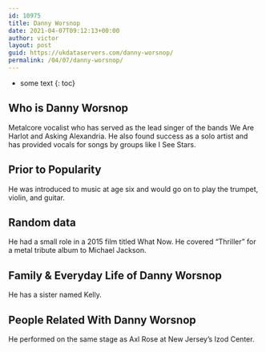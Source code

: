 ```yaml
---
id: 10975
title: Danny Worsnop
date: 2021-04-07T09:12:13+00:00
author: victor
layout: post
guid: https://ukdataservers.com/danny-worsnop/
permalink: /04/07/danny-worsnop/
---
```


* some text
{: toc}


## Who is Danny Worsnop



Metalcore vocalist who has served as the lead singer of the bands We Are Harlot and Asking Alexandria. He also found success as a solo artist and has provided vocals for songs by groups like I See Stars.  

                
                
                
## Prior to Popularity



He was introduced to music at age six and would go on to play the trumpet, violin, and guitar. 

                
                
                
## Random data



He had a small role in a 2015 film titled What Now. He covered &#8220;Thriller&#8221; for a metal tribute album to Michael Jackson. 

                
                
                
## Family & Everyday Life of Danny Worsnop



He has a sister named Kelly. 

                
                
                
## People Related With Danny Worsnop



He performed on the same stage as Axl Rose at New Jersey&#8217;s Izod Center. 

                
              
            
          
          
          